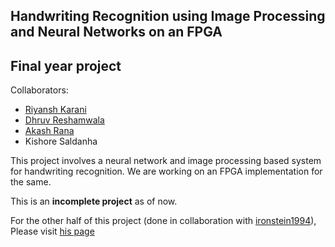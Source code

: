 ## Handwriting Recognition using Image Processing and Neural Networks on an FPGA
## Final year project
Collaborators:   
- [Riyansh Karani](https://github.com/RiyanshKarani011235)
- [Dhruv Reshamwala](https://github.com/dhr9)
- [Akash Rana](https://github.com/akash9182)
- Kishore Saldanha

This project involves a neural network and image processing based system for handwriting recognition. We are working on an FPGA implementation for the same.

This is an **incomplete project** as of now.

For the other half of this project (done in collaboration with [ironstein1994](https://github.com/ironstein1994)), Please visit  [his page](https://github.com/ironstein1994/handwriting-recognition-using-neural-networks-on-FPGA-final-year-project)
